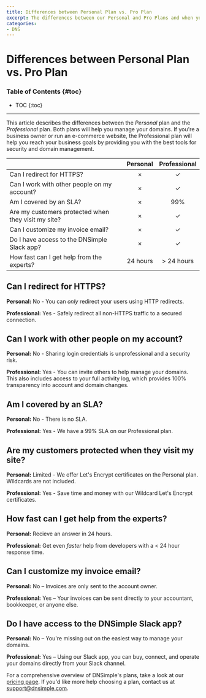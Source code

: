 ```yaml
---
title: Differences between Personal Plan vs. Pro Plan
excerpt: The differences between our Personal and Pro Plans and when you should upgrade.
categories:
- DNS
---
```


# Differences between Personal Plan vs. Pro Plan

### Table of Contents {#toc}

* TOC
{:toc}

---

This article describes the differences between the *Personal* plan and the *Professional* plan. Both plans will help you manage your domains. If you're a business owner or run an e-commerce website, the Professional plan will help you reach your business goals by providing you with the best tools for security and domain management.

| | Personal | Professional |
|---|:---:|:--:|
| Can I redirect for HTTPS? | × | ✓ |
| Can I work with other people on my account? | × | ✓ |
| Am I covered by an SLA? | × | 99% |
| Are my customers protected when they visit my site? | × | ✓ |
| Can I customize my invoice email? | × | ✓ |
| Do I have access to the DNSimple Slack app? | × | ✓ |
| How fast can I get help from the experts? | 24 hours | > 24 hours |

## Can I redirect for HTTPS?

**Personal:** No - You can *only* redirect your users using HTTP redirects.

**Professional:** Yes - Safely redirect all non-HTTPS traffic to a secured connection.

## Can I work with other people on my account?

**Personal:** No - Sharing login credentials is unprofessional and a security risk.

**Professional:** Yes - You can invite others to help manage your domains. This also includes access to your full activity log, which provides 100% transparency into account and domain changes.

## Am I covered by an SLA?

**Personal:** No - There is no SLA. 

**Professional:** Yes - We have a 99% SLA on our Professional plan.

## Are my customers protected when they visit my site?

**Personal:** Limited - We offer Let's Encrypt certificates on the Personal plan. Wildcards are not included.

**Professional:** Yes - Save time and money with our Wildcard Let's Encrypt certificates.

## How fast can I get help from the experts?

**Personal:** Recieve an answer in 24 hours. 

**Professional:** Get even *faster* help from developers with a < 24 hour response time.

## Can I customize my invoice email?

**Personal:** No – Invoices are only sent to the account owner.

**Professional:** Yes – Your invoices can be sent directly to your accountant, bookkeeper, or anyone else.

## Do I have access to the DNSimple Slack app?

**Personal:** No – You're missing out on the easiest way to manage your domains.

**Professional:** Yes – Using our Slack app, you can buy, connect, and operate your domains directly from your Slack channel.

For a comprehensive overview of DNSimple's plans, take a look at our [pricing page](https://dnsimple.com/pricing). If you'd like more help choosing a plan, contact us at [support@dnsimple.com](mailto:support@dnsimple.com).
